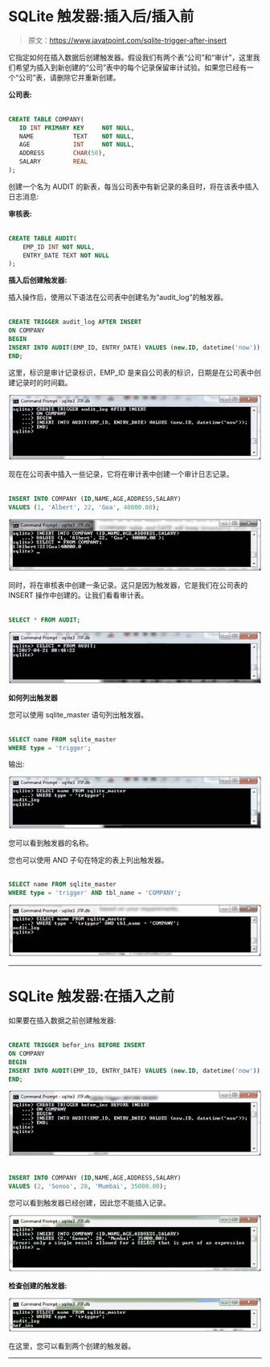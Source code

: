 # SQLite 触发器:插入后/插入前

> 原文：<https://www.javatpoint.com/sqlite-trigger-after-insert>

它指定如何在插入数据后创建触发器。假设我们有两个表“公司”和“审计”，这里我们希望为插入到新创建的“公司”表中的每个记录保留审计试验。如果您已经有一个“公司”表，请删除它并重新创建。

**公司表:**

```sql

CREATE TABLE COMPANY(
   ID INT PRIMARY KEY     NOT NULL,
   NAME           TEXT    NOT NULL,
   AGE            INT     NOT NULL,
   ADDRESS        CHAR(50),
   SALARY         REAL
);

```

创建一个名为 AUDIT 的新表，每当公司表中有新记录的条目时，将在该表中插入日志消息:

**审核表:**

```sql

CREATE TABLE AUDIT(
    EMP_ID INT NOT NULL,
    ENTRY_DATE TEXT NOT NULL
); 

```

**插入后创建触发器:**

插入操作后，使用以下语法在公司表中创建名为“audit_log”的触发器。

```sql

CREATE TRIGGER audit_log AFTER INSERT 
ON COMPANY
BEGIN
INSERT INTO AUDIT(EMP_ID, ENTRY_DATE) VALUES (new.ID, datetime('now'));
END;

```

这里，标识是审计记录标识，EMP_ID 是来自公司表的标识，日期是在公司表中创建记录时的时间戳。

![Sqlite Trigger after insert 1](img/1137e74781a24eb7c4ed1430ea72b97f.png)

现在在公司表中插入一些记录，它将在审计表中创建一个审计日志记录。

```sql

INSERT INTO COMPANY (ID,NAME,AGE,ADDRESS,SALARY)
VALUES (1, 'Albert', 22, 'Goa', 40000.00);

```

![Sqlite Trigger after insert 2](img/abede38b3a8dcad1dc15336ffde7659e.png)

同时，将在审核表中创建一条记录。这只是因为触发器，它是我们在公司表的 INSERT 操作中创建的。让我们看看审计表。

```sql

SELECT * FROM AUDIT; 

```

![Sqlite Trigger after insert 3](img/aaff32e488ea54af2b483fa715c42b7a.png)

**如何列出触发器**

您可以使用 sqlite_master 语句列出触发器。

```sql

SELECT name FROM sqlite_master
WHERE type = 'trigger'; 

```

输出:

![Sqlite Trigger after insert 4](img/7ebc12e45bd1f7a67b3d68e1780fed26.png)

您可以看到触发器的名称。

您也可以使用 AND 子句在特定的表上列出触发器。

```sql

SELECT name FROM sqlite_master
WHERE type = 'trigger' AND tbl_name = 'COMPANY';  

```

![Sqlite Trigger after insert 5](img/d5b84942646b8b2aa58c0f24f383e392.png)

* * *

# SQLite 触发器:在插入之前

如果要在插入数据之前创建触发器:

```sql

CREATE TRIGGER befor_ins BEFORE INSERT 
ON COMPANY
BEGIN
INSERT INTO AUDIT(EMP_ID, ENTRY_DATE) VALUES (new.ID, datetime('now'));
END;

```

![Sqlite Trigger after insert 6](img/e8a2ad98b705c6833db138c610df0682.png)

```sql

INSERT INTO COMPANY (ID,NAME,AGE,ADDRESS,SALARY)
VALUES (2, 'Sonoo', 28, 'Mumbai', 35000.00); 

```

您可以看到触发器已经创建，因此您不能插入记录。

![Sqlite Trigger after insert 7](img/3e8ea8b092d5a478224e2270c7008c89.png)

**检查创建的触发器:**

![Sqlite Trigger after insert 8](img/45e198e1be9ac048ead417f4f28bc2c7.png)

在这里，您可以看到两个创建的触发器。

* * *